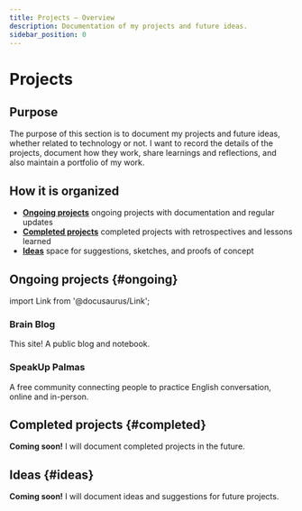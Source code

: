 ```yaml
---
title: Projects – Overview
description: Documentation of my projects and future ideas.
sidebar_position: 0
---
```


# Projects

## Purpose

The purpose of this section is to document my projects and future ideas, whether related to technology or not. I want to record the details of the projects, document how they work, share learnings and reflections, and also maintain a portfolio of my work.

## How it is organized

- **[Ongoing projects](#ongoing)** ongoing projects with documentation and regular updates
- **[Completed projects](#completed)** completed projects with retrospectives and lessons learned
- **[Ideas](#ideas)** space for suggestions, sketches, and proofs of concept

## Ongoing projects {#ongoing}

import Link from '@docusaurus/Link';

<div className="cardsGrid">
  <Link className="card" to="/blog/welcome">
    <h3>Brain Blog</h3>
    <p>This site! A public blog and notebook.</p>
  </Link>
  <Link className="card" to="/notes/speakup-palmas">
    <h3>SpeakUp Palmas</h3>
    <p>A free community connecting people to practice English conversation, online and in-person.</p>
  </Link>
</div>

## Completed projects {#completed}

<div class="alert alert--info"><strong>Coming soon!</strong> I will document completed projects in the future.</div>

## Ideas {#ideas}

<div class="alert alert--info"><strong>Coming soon!</strong> I will document ideas and suggestions for future projects.</div>
